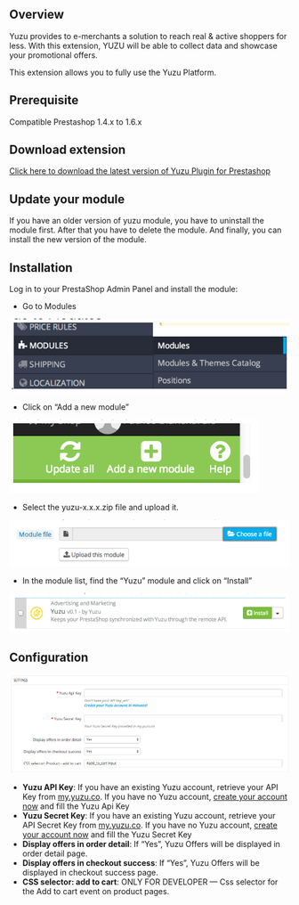 ## Overview

Yuzu provides to e-merchants a solution to reach real & active shoppers for less. With this extension, YUZU will be able to collect data and showcase your promotional offers.

This extension allows you to fully use the Yuzu Platform.

## Prerequisite

Compatible Prestashop 1.4.x to 1.6.x

## Download extension

[Click here to download the latest version of Yuzu Plugin for Prestashop](plugins/prestashop/yuzu-1.0.0.zip)

## Update your module

If you have an older version of yuzu module, you have to uninstall the module first. After that you have to delete the module. And finally, you can install the new version of the module.

## Installation

Log in to your PrestaShop Admin Panel and install the module:

* Go to Modules

![Step 1](img/prestashop-1.png)

* Click on “Add a new module”

![Step 2](img/prestashop-2.png)

* Select the yuzu-x.x.x.zip file and upload it.

![Step 3](img/prestashop-3.png)

* In the module list, find the “Yuzu” module and click on “Install”

![Step 4](img/prestashop-4.png)

## Configuration

![Step 5](img/prestashop-5.png)

* **Yuzu API Key**: If you have an existing Yuzu account, retrieve your API Key from [my.yuzu.co](https://my.yuzu.co). If you have no Yuzu account, [create your account now](https://my.yuzu.co/register?from=prestashop) and fill the Yuzu Api Key 
* **Yuzu Secret Key**: If you have an existing Yuzu account, retrieve your API Secret Key from [my.yuzu.co](https://my.yuzu.co). If you have no Yuzu account, [create your account now](https://my.yuzu.co/register?from=prestashop) and fill the Yuzu Secret Key
* **Display offers in order detail**: If “Yes”, Yuzu Offers will be displayed in order detail page. 
* **Display offers in checkout success**: If “Yes”, Yuzu Offers will be displayed in checkout success page.
* **CSS selector: add to cart**: ONLY FOR DEVELOPER — Css selector for the Add to cart event on product pages.